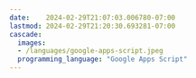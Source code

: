 ```yaml
---
date:    2024-02-29T21:07:03.006780-07:00
lastmod: 2024-02-29T21:20:30.693281-07:00
cascade:
  images:
  - /languages/google-apps-script.jpeg
  programming_language: "Google Apps Script"
---
```

